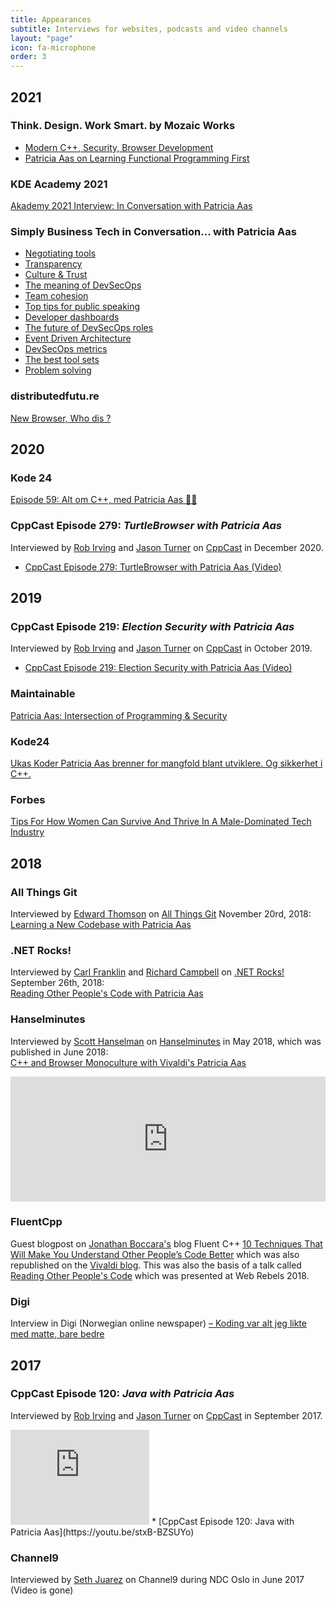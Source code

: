 ```yaml
---
title: Appearances
subtitle: Interviews for websites, podcasts and video channels
layout: "page"
icon: fa-microphone
order: 3
---
```


## 2021

### Think. Design. Work Smart. by Mozaic Works

- [Modern C++, Security, Browser Development](https://youtu.be/csLe1IK7X5U)
- [Patricia Aas on Learning Functional Programming First](https://youtu.be/pgxlmrUBnfE)

### KDE Academy 2021
[Akademy 2021 Interview: In Conversation with Patricia Aas](https://youtu.be/SstImBJHRHM)

### Simply Business Tech in Conversation... with Patricia Aas

- [Negotiating tools](https://youtu.be/7isItvwXRrI)
- [Transparency](https://youtu.be/Y6z4JhXcjK8)
- [Culture & Trust](https://youtu.be/wKJqtB9rXP8)
- [The meaning of DevSecOps](https://youtu.be/V5LTpNquYTQ)
- [Team cohesion](https://youtu.be/NPny48UcJbo)
- [Top tips for public speaking](https://youtu.be/QYsbKvNmIlQ)
- [Developer dashboards](https://youtu.be/cvQ6MKxmtJw)
- [The future of DevSecOps roles](https://youtu.be/olBXLGRZRbw)
- [Event Driven Architecture](https://youtu.be/p-Xo2N36IAM)
- [DevSecOps metrics](https://youtu.be/LBSpiRQCcWE)
- [The best tool sets](https://youtu.be/2_evs1OMWuQ)
- [Problem solving](https://youtu.be/KjjOwVOpieI)

### distributedfutu.re
[New Browser, Who dis ?](https://distributedfutu.re/#episode68)

## 2020

### Kode 24
[Episode 59: Alt om C++, med Patricia Aas 👩‍🔬](https://podcast.kode24.no/episodes/59-alt-om-c-med-patricia-aas)

### CppCast Episode 279: *TurtleBrowser with Patricia Aas*
Interviewed by [Rob Irving](https://twitter.com/robwirving) and [Jason Turner](https://twitter.com/lefticus) on [CppCast](https://cppcast.com/turtle-browser-patricia-aas/) in December 2020.
* [CppCast Episode 279: TurtleBrowser with Patricia Aas (Video)](https://youtu.be/Xw7PAhT7FPc)

## 2019

### CppCast Episode 219: *Election Security with Patricia Aas*
Interviewed by [Rob Irving](https://twitter.com/robwirving) and [Jason Turner](https://twitter.com/lefticus) on [CppCast](https://cppcast.com/patricia-aas-election-security/) in October 2019. 
* [CppCast Episode 219: Election Security with Patricia Aas (Video)](https://youtu.be/38v7JUDuQ7A)

### Maintainable
[Patricia Aas: Intersection of Programming & Security](https://open.spotify.com/episode/0HwEDJdCdH1xgfEEKsv4bn)

### Kode24
[Ukas Koder Patricia Aas brenner for mangfold blant utviklere. Og sikkerhet i C++.](https://www.kode24.no/ukas-koder/som-kvinne-har-det-vaert-slitsomt-a-alltid-matte-bevise-at-jeg-kan-det-jeg-driver-med/71027719)

### Forbes
[Tips For How Women Can Survive And Thrive In A Male-Dominated Tech Industry](https://www.forbes.com/sites/sheilacallaham/2019/03/14/tips-for-how-women-can-survive-and-thrive-in-a-male-dominated-tech-industry/)

## 2018

### All Things Git
Interviewed by [Edward Thomson](https://twitter.com/ethomson) on [All Things Git](https://www.allthingsgit.com) November 20rd, 2018: <br>
[Learning a New Codebase with Patricia Aas](https://www.allthingsgit.com/episodes/learning_a_new_codebase_with_patricia_aas.html)

### .NET Rocks!
Interviewed by [Carl Franklin](https://twitter.com/carlfranklin) and [Richard Campbell](https://twitter.com/richcampbell) on [.NET Rocks!](https://dotnetrocks.com) September 26th, 2018: <br>
[Reading Other People's Code with Patricia Aas](https://dotnetrocks.com/?show=1586)

### Hanselminutes
Interviewed by [Scott Hanselman](https://twitter.com/shanselman) on [Hanselminutes](https://hanselminutes.com) in May 2018, which was published in June 2018: <br>
[C++ and Browser Monoculture with Vivaldi's Patricia Aas](https://hanselminutes.com/638/c-and-browser-monoculture-with-vivaldis-patricia-aas)
<iframe src='https://embed.simplecast.com/754c4dd1' width='100%' frameborder='0' height='200px' scrolling='no' seamless></iframe>

### FluentCpp
Guest blogpost on [Jonathan Boccara's](https://twitter.com/JoBoccara) blog Fluent C++ [10 Techniques That Will Make You Understand Other People’s Code Better](https://www.fluentcpp.com/2018/06/05/10-techniques-that-will-make-you-understand-other-peoples-code-better/) which was also republished on the [Vivaldi blog](https://vivaldi.com/blog/10-techniques-that-will-make-you-understand-other-peoples-code-better/). This was also the basis of a talk called [Reading Other People's Code](/2018/06/04/reading_other_peoples_code.html) which was presented at Web Rebels 2018.

### Digi
Interview in Digi (Norwegian online newspaper) [– Koding var alt jeg likte med matte, bare bedre](https://www.digi.no/artikler/koding-var-alt-jeg-likte-med-matte-bare-bedre/415558?key=nNywxlU6)

## 2017

### CppCast Episode 120: *Java with Patricia Aas*
Interviewed by [Rob Irving](https://twitter.com/robwirving) and [Jason Turner](https://twitter.com/lefticus) on [CppCast](http://cppcast.com/2017/09/patricia-aas/) in September 2017.
<iframe style="border: solid 1px #dedede;"  src="https://app.stitcher.com/splayer/f/61449/51640971" width="220" height="150" frameborder="0" scrolling="no"></iframe>
* [CppCast Episode 120: Java with Patricia Aas](https://youtu.be/stxB-BZSUYo)

### Channel9
Interviewed by [Seth Juarez](https://twitter.com/sethjuarez) on Channel9 during NDC Oslo in June 2017
(Video is gone)